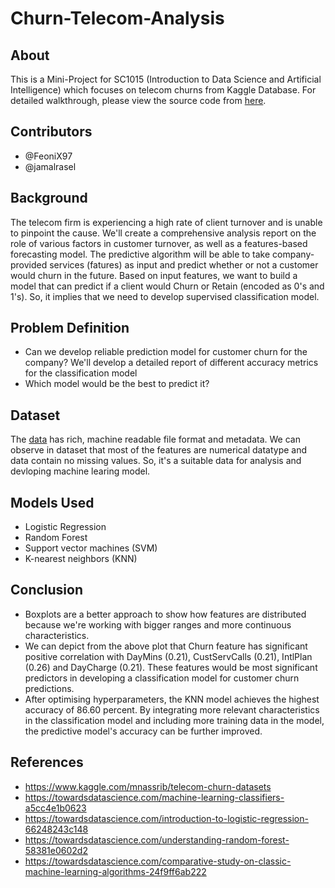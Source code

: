# Churn-Telecom-Analysis

## About
This is a Mini-Project for SC1015 (Introduction to Data Science and Artificial Intelligence) which focuses on telecom churns from Kaggle Database. For detailed walkthrough, please view the source code from <a href="https://github.com/FeoniX97/Churn-Telecom-Analysis/blob/main/Predictive%20Modelling.ipynb">here</a>.

## Contributors
* @FeoniX97
* @jamalrasel

## Background
The telecom firm is experiencing a high rate of client turnover and is unable to pinpoint the cause. We'll create a comprehensive analysis report on the role of various factors in customer turnover, as well as a features-based forecasting
model. The predictive algorithm will be able to take company-provided services (fatures) as input and predict whether or not a customer
would churn in the future.
Based on input features, we want to build a model that can predict if a client would Churn or Retain (encoded as 0's and 1's). So, it
implies that we need to develop supervised classification model.

## Problem Definition
* Can we develop reliable prediction model for customer churn for the company?
We'll develop a detailed report of different accuracy metrics for the classification model
* Which model would be the best to predict it?

## Dataset
The <a href="https://github.com/FeoniX97/Churn-Telecom-Analysis/blob/main/datasets/Telecom_churn.csv">data</a> has rich, machine readable file format and metadata. We can observe in dataset that most of the features are numerical
datatype and data contain no missing values. So, it's a suitable data for analysis and devloping machine learing model.

## Models Used
* Logistic Regression
* Random Forest
* Support vector machines (SVM)
* K-nearest neighbors (KNN)

## Conclusion
* Boxplots are a better approach to show how features are distributed because we're working with bigger ranges and more continuous
characteristics.
* We can depict from the above plot that Churn feature has significant positive correlation with DayMins (0.21), CustServCalls
(0.21), IntlPlan (0.26) and DayCharge (0.21).
These features would be most significant predictors in developing a classification model for customer churn predictions.
* After optimising hyperparameters, the KNN model achieves the highest accuracy of 86.60 percent. By integrating more
relevant characteristics in the classification model and including more training data in the model, the predictive model's accuracy can be
further improved.

## References
* <a href="https://www.kaggle.com/mnassrib/telecom-churn-datasets">https://www.kaggle.com/mnassrib/telecom-churn-datasets</a>
* <a href="https://towardsdatascience.com/machine-learning-classifiers-a5cc4e1b0623">https://towardsdatascience.com/machine-learning-classifiers-a5cc4e1b0623</a>
* <a href="https://towardsdatascience.com/introduction-to-logistic-regression-66248243c148">https://towardsdatascience.com/introduction-to-logistic-regression-66248243c148</a>
* <a href="https://towardsdatascience.com/understanding-random-forest-58381e0602d2">https://towardsdatascience.com/understanding-random-forest-58381e0602d2</a>
* <a href="https://towardsdatascience.com/comparative-study-on-classic-machine-learning-algorithms-24f9ff6ab222">https://towardsdatascience.com/comparative-study-on-classic-machine-learning-algorithms-24f9ff6ab222</a>

